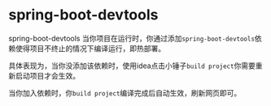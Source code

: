 # spring-boot-devtools
spring-boot-devtools
当你项目在运行时，你通过添加`spring-boot-devtools`依赖使得项目不终止的情况下编译运行，即热部署。

具体表现为，当你没添加该依赖时，使用idea点击小锤子`build project`你需要重新启动项目才会生效。

当你加入依赖时，你`build project`编译完成后自动生效，刷新网页即可。